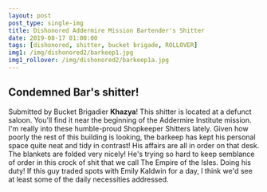 ```yaml
---
layout: post
post_type: single-img
title: Dishonored Addermire Mission Bartender's Shitter
date: 2019-08-17 01:00:00
tags: [dishonored, shitter, bucket brigade, ROLLOVER]
img1: /img/dishonored2/barkeep1.jpg
img1_rollover: /img/dishonored2/barkeep1a.jpg
---
```

## Condemned Bar's shitter!

Submitted by Bucket Brigadier **Khazya**! This shitter is located at a defunct saloon. You'll find it near the beginning of the Addermire Institute mission. I'm really into these humble-proud Shopkeeper Shitters lately. Given how poorly the rest of this building is looking, the barkeep has kept his personal space quite neat and tidy in contrast! His affairs are all in order on that desk. The blankets are folded very nicely! He's trying so hard to keep semblance of order in this crock of shit that we call The Empire of the Isles. Doing his duty! If this guy traded spots with Emily Kaldwin for a day, I think we'd see at least some of the daily necessities addressed.
